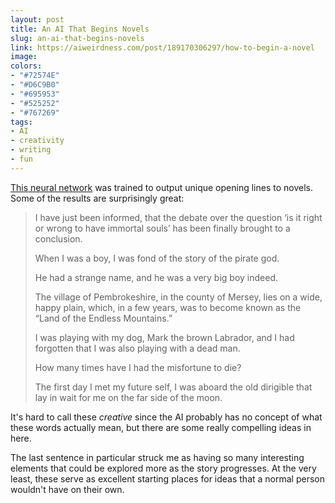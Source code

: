 ```yaml
---
layout: post
title: An AI That Begins Novels
slug: an-ai-that-begins-novels
link: https://aiweirdness.com/post/189170306297/how-to-begin-a-novel
image:
colors:
- "#72574E"
- "#D6C9B0"
- "#695953"
- "#525252"
- "#767269"
tags:
- AI
- creativity
- writing
- fun
---
```


[This neural network](https://aiweirdness.com/post/189170306297/how-to-begin-a-novel) was trained to output unique opening lines to novels. Some of the results are surprisingly great:

> I have just been informed, that the debate over the question ‘is it right or wrong to have immortal souls’ has been finally brought to a conclusion.
>
> When I was a boy, I was fond of the story of the pirate god.
>
> He had a strange name, and he was a very big boy indeed.
>
> The village of Pembrokeshire, in the county of Mersey, lies on a wide, happy plain, which, in a few years, was to become known as the “Land of the Endless Mountains.”
>
> I was playing with my dog, Mark the brown Labrador, and I had forgotten that I was also playing with a dead man.
>
> How many times have I had the misfortune to die?
>
> The first day I met my future self, I was aboard the old dirigible that lay in wait for me on the far side of the moon.

It's hard to call these *creative* since the AI probably has no concept of what these words actually mean, but there are some really compelling ideas in here.

The last sentence in particular struck me as having so many interesting elements that could be explored more as the story progresses. At the very least, these serve as excellent starting places for ideas that a normal person wouldn't have on their own.

